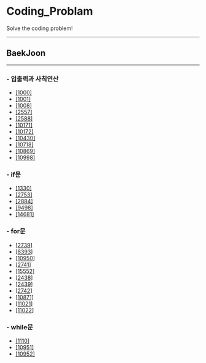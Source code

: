 # Coding_Problam
Solve the coding problem!

---

## BaekJoon  

---
### - 입출력과 사칙연산
* [[1000]](https://github.com/JackyRedCircle/Coding_Problem/blob/main/src/BaekJoon/IO_and_Calculation/Main1000.java)
* [[1001]](https://github.com/JackyRedCircle/Coding_Problem/blob/main/src/BaekJoon/IO_and_Calculation/Main1001.java)
* [[1008]](https://github.com/JackyRedCircle/Coding_Problem/blob/main/src/BaekJoon/IO_and_Calculation/Main1008.java)
* [[2557]](https://github.com/JackyRedCircle/Coding_Problem/blob/main/src/BaekJoon/IO_and_Calculation/Main2557.java)
* [[2588]](https://github.com/JackyRedCircle/Coding_Problem/blob/main/src/BaekJoon/IO_and_Calculation/Main2588.java)
* [[10171]](https://github.com/JackyRedCircle/Coding_Problem/blob/main/src/BaekJoon/IO_and_Calculation/Main10171.java)
* [[10172]](https://github.com/JackyRedCircle/Coding_Problem/blob/main/src/BaekJoon/IO_and_Calculation/Main10172.java)
* [[10430]](https://github.com/JackyRedCircle/Coding_Problem/blob/main/src/BaekJoon/IO_and_Calculation/Main10430.java)
* [[10718]](https://github.com/JackyRedCircle/Coding_Problem/blob/main/src/BaekJoon/IO_and_Calculation/Main10718.java)
* [[10869]](https://github.com/JackyRedCircle/Coding_Problem/blob/main/src/BaekJoon/IO_and_Calculation/Main10869.java)
* [[10998]](https://github.com/JackyRedCircle/Coding_Problem/blob/main/src/BaekJoon/IO_and_Calculation/Main10998.java)

### - if문
* [[1330]](https://github.com/JackyRedCircle/Coding_Problem/blob/main/src/BaekJoon/Use_the_if/Main1330.java)
* [[2753]](https://github.com/JackyRedCircle/Coding_Problem/blob/main/src/BaekJoon/Use_the_if/Main2753.java)
* [[2884]](https://github.com/JackyRedCircle/Coding_Problem/blob/main/src/BaekJoon/Use_the_if/Main2884.java)
* [[9498]](https://github.com/JackyRedCircle/Coding_Problem/blob/main/src/BaekJoon/Use_the_if/Main9498.java)
* [[14681]](https://github.com/JackyRedCircle/Coding_Problem/blob/main/src/BaekJoon/Use_the_if/Main14681.java)

### - for문
* [[2739]](https://github.com/JackyRedCircle/Coding_Problem/blob/main/src/BaekJoon/Use_the_for/Main2739.java)
* [[8393]](https://github.com/JackyRedCircle/Coding_Problem/blob/main/src/BaekJoon/Use_the_for/Main8393.java)
* [[10950]](https://github.com/JackyRedCircle/Coding_Problem/blob/main/src/BaekJoon/Use_the_for/Main10950.java)
* [[2741]](https://github.com/JackyRedCircle/Coding_Problem/blob/main/src/BaekJoon/Use_the_for/Main2741.java)
* [[15552]](https://github.com/JackyRedCircle/Coding_Problem/blob/main/src/BaekJoon/Use_the_for/Main15552.java)
* [[2438]](https://github.com/JackyRedCircle/Coding_Problem/blob/main/src/BaekJoon/Use_the_for/Main2438.java)
* [[2439]](https://github.com/JackyRedCircle/Coding_Problem/blob/main/src/BaekJoon/Use_the_for/Main2439.java)
* [[2742]](https://github.com/JackyRedCircle/Coding_Problem/blob/main/src/BaekJoon/Use_the_for/Main2742.java)
* [[10871]](https://github.com/JackyRedCircle/Coding_Problem/blob/main/src/BaekJoon/Use_the_for/Main10871.java)
* [[11021]](https://github.com/JackyRedCircle/Coding_Problem/blob/main/src/BaekJoon/Use_the_for/Main11021.java)
* [[11022]](https://github.com/JackyRedCircle/Coding_Problem/blob/main/src/BaekJoon/Use_the_for/Main11022.java)

### - while문
* [[1110]](https://github.com/JackyRedCircle/Coding_Problem/blob/main/src/BaekJoon/Use_the_for/Main1110.java)
* [[10951]](https://github.com/JackyRedCircle/Coding_Problem/blob/main/src/BaekJoon/Use_the_for/Main10951.java)
* [[10952]](https://github.com/JackyRedCircle/Coding_Problem/blob/main/src/BaekJoon/Use_the_for/Main10952.java)